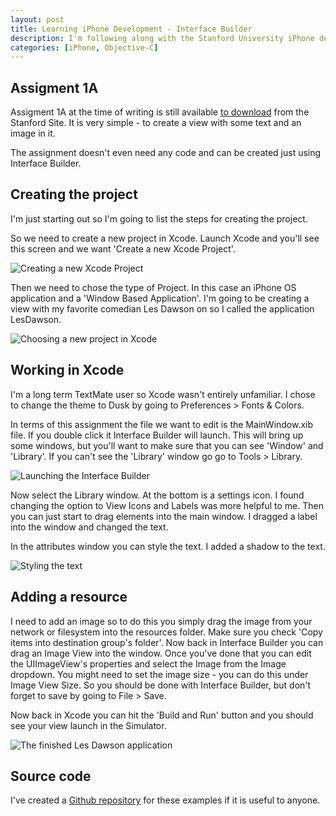```yaml
--- 
layout: post
title: Learning iPhone Development - Interface Builder
description: I'm following along with the Stanford University iPhone development Winter 2009 course. In this article I walk-through assignment 1A and create a simple view using Interface Builder. 
categories: [iPhone, Objective-C]
---
```


## Assigment 1A

Assigment 1A at the time of writing is still available [to download][1] from the Stanford Site. It is very simple - to create a view with some text and an image in it. 

The assignment doesn't even need any code and can be created just using Interface Builder. 

## Creating the project

I'm just starting out so I'm going to list the steps for creating the project. 

So we need to create a new project in Xcode. Launch Xcode and you'll see this screen and we want 'Create a new Xcode Project'.

![Creating a new Xcode Project][3] 

Then we need to chose the type of Project. In this case an iPhone OS application and a 'Window Based Application'. I'm going to be creating a view with my favorite comedian Les Dawson on so I called the application LesDawson.

![Choosing a new project in Xcode][4] 

## Working in Xcode

I'm a long term TextMate user so Xcode wasn't entirely unfamiliar. I chose to change the theme to Dusk by going to Preferences > Fonts & Colors.

In terms of this assignment the file we want to edit is the MainWindow.xib file. If you double click it Interface Builder will launch. This will bring up some windows, but you'll want to make sure that you can see 'Window' and 'Library'. If you can't see the 'Library' window go go to Tools > Library.

![Launching the Interface Builder][5] 

Now select the Library window. At the bottom is a settings icon. I found changing the option to View Icons and Labels was more helpful to me. Then you can just start to drag elements into the main window. I dragged a label into the window and changed the text. 

In the attributes window you can style the text. I added a shadow to the text.  

![Styling the text][6] 

## Adding a resource

I need to add an image so to do this you simply drag the image from your network or filesystem into the resources folder. Make sure you check 'Copy items into destination group's folder'. Now back in Interface Builder you can drag an Image View into the window. Once you've done that you can edit the UIImageView's properties and select the Image from the Image dropdown. You might need to set the image size - you can do this under Image View Size. So you should be done with Interface Builder, but don't forget to save by going to File > Save.

Now back in Xcode you can hit the 'Build and Run' button and you should see your view launch in the Simulator. 

![The finished Les Dawson application][7]


## Source code

I've created a [Github repository][2] for these examples if it is useful to anyone. 

[1]: http://www.stanford.edu/class/cs193p/cgi-bin/drupal/system/files/assignments/Assignment1A_0.pdf
[2]: http://github.com/shapeshed/StanfordExamples
[3]: /images/articles/assignment_1a_choose_project.png
[4]: /images/articles/assignment_1a_select_project.png
[5]: /images/articles/assignment_1a_main_window.png
[6]: /images/articles/assignement_1a_label_attributes.png
[7]: /images/articles/assignment_1a_application.png
